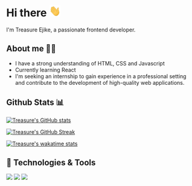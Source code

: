 # Hi there <img src="https://raw.githubusercontent.com/devTetra/devTetra/main/wave.gif" width="30px" height="30px" />
 I'm Treasure Ejike, a passionate frontend developer.

 ## About me 👩‍💻
- I have a strong understanding of HTML, CSS and Javascript
- Currently learning React
- I'm seeking an internship to gain experience in a professional setting and contribute to the development of high-quality web applications.

## Github Stats 📊
[![Treasure's GitHub stats](https://github-readme-stats.vercel.app/api?username=devTetra&theme=tokyonight)](https://github.com/anuraghazra/github-readme-stats)

[![Treasure's GitHub Streak](https://streak-stats.demolab.com?user=devTetra&theme=tokyonight)](https://git.io/streak-stats)

[![Treasure's wakatime stats](https://github-readme-stats.vercel.app/api/wakatime?username=devTetra&theme=tokyonight)](https://github.com/anuraghazra/github-readme-stats)


## 🔧 Technologies & Tools
![](https://img.shields.io/badge/Code-Html-informational?style=flat&logo=html&logoColor=white&color=2bbc8a)
![](https://img.shields.io/badge/Code-Css-informational?style=flat&logo=css&logoColor=white&color=2bbc8a)
![](https://img.shields.io/badge/Code-JavaScript-informational?style=flat&logo=javascript&logoColor=white&color=2bbc8a)
